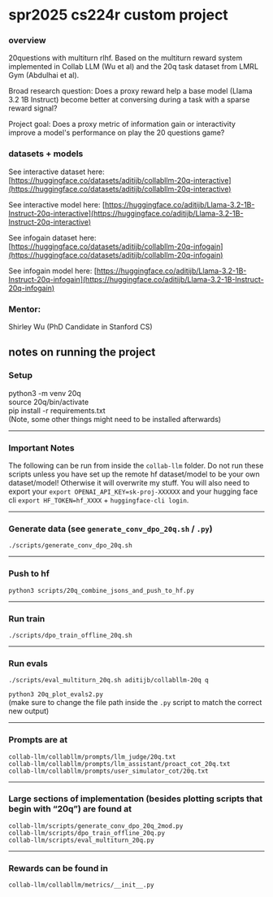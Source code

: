 # spr2025 cs224r custom project

### overview

20questions with multiturn rlhf. Based on the multiturn reward system implemented in Collab LLM (Wu et al) and the 20q task dataset from LMRL Gym (Abdulhai et al). 

Broad research question: Does a proxy reward help a base model (Llama 3.2 1B Instruct) become better at conversing during a task with a sparse reward signal? 

Project goal: Does a proxy metric of information gain or interactivity improve a model's performance on play the 20 questions game?

### datasets + models

See interactive dataset here: [https://huggingface.co/datasets/aditijb/collabllm-20q-interactive](https://huggingface.co/datasets/aditijb/collabllm-20q-interactive)  

See interactive model here: [https://huggingface.co/aditijb/Llama-3.2-1B-Instruct-20q-interactive](https://huggingface.co/aditijb/Llama-3.2-1B-Instruct-20q-interactive)

See infogain dataset here: [https://huggingface.co/datasets/aditijb/collabllm-20q-infogain](https://huggingface.co/datasets/aditijb/collabllm-20q-infogain)  

See infogain model here: [https://huggingface.co/aditijb/Llama-3.2-1B-Instruct-20q-infogain](https://huggingface.co/aditijb/Llama-3.2-1B-Instruct-20q-infogain)

### Mentor: 
Shirley Wu (PhD Candidate in Stanford CS)

## notes on running the project

### Setup

python3 -m venv 20q  
source 20q/bin/activate  
pip install -r requirements.txt  
(Note, some other things might need to be installed afterwards)

---

### Important Notes

The following can be run from inside the `collab-llm` folder. Do not run these scripts unless you have set up the remote hf dataset/model to be your own dataset/model! Otherwise it will overwrite my stuff. You will also need to export your `export OPENAI_API_KEY=sk-proj-XXXXXX` and your hugging face cli `export HF_TOKEN=hf_XXXX` + `huggingface-cli login`.

---

### Generate data (see `generate_conv_dpo_20q.sh` / `.py`)

`./scripts/generate_conv_dpo_20q.sh`

---

### Push to hf

`python3 scripts/20q_combine_jsons_and_push_to_hf.py`

---

### Run train

`./scripts/dpo_train_offline_20q.sh`

---

### Run evals

`./scripts/eval_multiturn_20q.sh aditijb/collabllm-20q q`

`python3 20q_plot_evals2.py`  
(make sure to change the file path inside the `.py` script to match the correct new output)

---

### Prompts are at

`collab-llm/collabllm/prompts/llm_judge/20q.txt`  
`collab-llm/collabllm/prompts/llm_assistant/proact_cot_20q.txt`  
`collab-llm/collabllm/prompts/user_simulator_cot/20q.txt`

---

### Large sections of implementation (besides plotting scripts that begin with “20q”) are found at

`collab-llm/scripts/generate_conv_dpo_20q_2mod.py`  
`collab-llm/scripts/dpo_train_offline_20q.py`  
`collab-llm/scripts/eval_multiturn_20q.py`

---

### Rewards can be found in

`collab-llm/collabllm/metrics/__init__.py`
